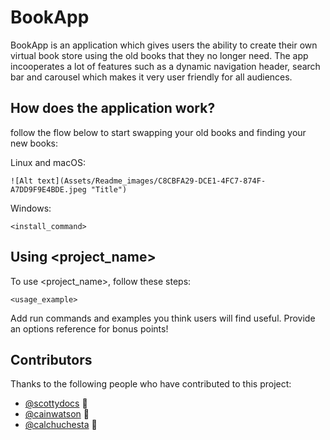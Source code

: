 # BookApp


BookApp is an application which gives users the ability to create their own virtual book store using the old  books that they no longer need. The app incooperates a lot of features such as a dynamic navigation header, search bar and carousel which makes it very user friendly for all audiences. 


## How does the application work? 

 follow the flow below to start swapping your old books and finding your new books:

Linux and macOS:
```
![Alt text](Assets/Readme_images/C8CBFA29-DCE1-4FC7-874F-A7DD9F9E4BDE.jpeg "Title")
```

Windows:
```
<install_command>
```
## Using <project_name>

To use <project_name>, follow these steps:

```
<usage_example>
```

Add run commands and examples you think users will find useful. Provide an options reference for bonus points!

## Contributors

Thanks to the following people who have contributed to this project:

* [@scottydocs](https://github.com/scottydocs) 📖
* [@cainwatson](https://github.com/cainwatson) 🐛
* [@calchuchesta](https://github.com/calchuchesta) 🐛

